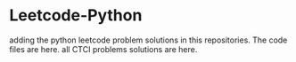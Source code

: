 # Leetcode-Python
adding the python leetcode problem solutions in this repositories. 
The code files are here.
all CTCI problems solutions are here.










































































































































































































































































































































































































































































































































































































































































































































































































































































































































































































































































































































































































































































